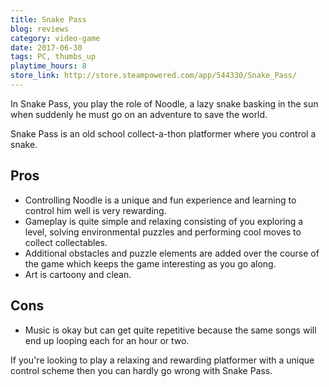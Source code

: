 ```yaml
---
title: Snake Pass
blog: reviews
category: video-game
date: 2017-06-30
tags: PC, thumbs_up
playtime_hours: 8
store_link: http://store.steampowered.com/app/544330/Snake_Pass/
---
```

In Snake Pass, you play the role of Noodle, a lazy snake basking in the sun when suddenly he must go on an adventure to save the world.

Snake Pass is an old school collect-a-thon platformer where you control a snake.

## Pros

- Controlling Noodle is a unique and fun experience and learning to control him well is very rewarding.
- Gameplay is quite simple and relaxing consisting of you exploring a level, solving environmental puzzles and performing cool moves to collect collectables.
- Additional obstacles and puzzle elements are added over the course of the game which keeps the game interesting as you go along.
- Art is cartoony and clean.

## Cons

- Music is okay but can get quite repetitive because the same songs will end up looping each for an hour or two.

If you're looking to play a relaxing and rewarding platformer with a unique control scheme then you can hardly go wrong with Snake Pass.
